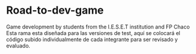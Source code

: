 # Road-to-dev-game
Game development by students from the I.E.S.E.T institution and FP Chaco<br>
Esta rama esta diseñada para las versiones de test, aquí se colocará el código subido individualmente de cada integrante para ser revisado y evaluado.
